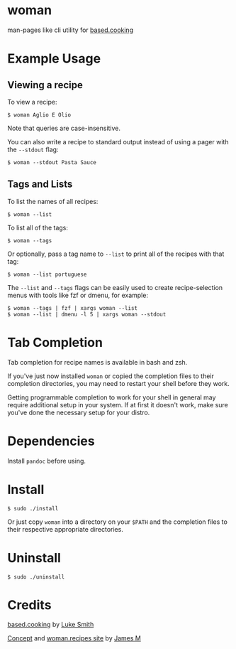 # woman
man-pages like cli utility for [based.cooking](https://based.cooking)

# Example Usage
## Viewing a recipe
To view a recipe:
```
$ woman Aglio E Olio
```
Note that queries are case-insensitive.

You can also write a recipe to standard output instead of using a pager with the `--stdout` flag:
```
$ woman --stdout Pasta Sauce
```

## Tags and Lists
To list the names of all recipes:
```
$ woman --list
```

To list all of the tags:
```
$ woman --tags
```

Or optionally, pass a tag name to `--list` to print all of the recipes with that tag:
```
$ woman --list portuguese
```

The `--list` and `--tags` flags can be easily used to create recipe-selection menus with tools like fzf or dmenu, for example:
```
$ woman --tags | fzf | xargs woman --list
$ woman --list | dmenu -l 5 | xargs woman --stdout
```

# Tab Completion
Tab completion for recipe names is available in bash and zsh.

If you've just now installed `woman` or copied the completion files to their completion directories, you may need to restart your shell before they work.

Getting programmable completion to work for your shell in general may require additional setup in your system. If at first it doesn't work, make sure you've done the necessary setup for your distro.

# Dependencies
Install `pandoc` before using.

# Install
```
$ sudo ./install
```
Or just copy `woman` into a directory on your `$PATH` and the completion files to their respective appropriate directories.

# Uninstall
```
$ sudo ./uninstall
```

# Credits
[based.cooking](https://based.cooking) by [Luke Smith](https://lukesmith.xyz)

[Concept](https://www.youtube.com/watch?v=ykNEkiYr0QM&lc=Ugz6nFsr1PlL2x4oJaF4AaABAg) and [woman.recipes site](http://woman.recipes) by [James M](https://github.com/dm17)
